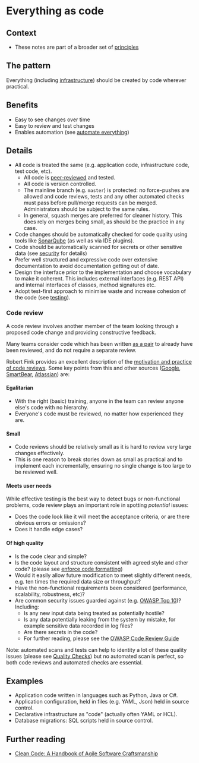 # Everything as code

## Context

* These notes are part of a broader set of [principles](../principles.md)

## The pattern

Everything (including [infrastructure](../practices/cloud-services.md)) should be created by code wherever practical.

## Benefits

* Easy to see changes over time
* Easy to review and test changes
* Enables automation (see [automate everything](automate-everything.md))

## Details

* All code is treated the same (e.g. application code, infrastructure code, test code, etc).
  * All code is [peer-reviewed](#code-review) and tested.
  * All code is version controlled.
  * The mainline branch (e.g. `master`) is protected: no force-pushes are allowed and code reviews, tests and any other automated checks must pass before pull/merge requests can be merged. Administrators should be subject to the same rules.
  * In general, squash merges are preferred for cleaner history. This does rely on merges being small, as should be the practice in any case.
* Code changes should be automatically checked for code quality using tools like [SonarQube](../tools/sonarqube.md) (as well as via IDE plugins).
* Code should be automatically scanned for secrets or other sensitive data (see [security](../practices/security.md) for details)
* Prefer well structured and expressive code over extensive documentation to avoid documentation getting out of date.
* Design the interface prior to the implementation and choose vocabulary to make it coherent. This includes external interfaces (e.g. REST API) and internal interfaces of classes, method signatures etc.
* Adopt test-first approach to minimise waste and increase cohesion of the code (see [testing](../practices/testing.md)).

### Code review

A code review involves another member of the team looking through a proposed code change and providing constructive feedback.

Many teams consider code which has been written [as a pair](https://martinfowler.com/articles/on-pair-programming.html) to already have been reviewed, and do not require a separate review.

Robert Fink provides an excellent description of the [motivation and practice of code reviews](https://medium.com/palantir/code-review-best-practices-19e02780015f). Some key points from this and other sources ([Google](https://google.github.io/eng-practices/review/reviewer/), [SmartBear](https://smartbear.com/learn/code-review/best-practices-for-peer-code-review/), [Atlassian](https://www.atlassian.com/agile/software-development/code-reviews)) are:

#### Egalitarian
  * With the right (basic) training, anyone in the team can review anyone else's code with no hierarchy.
  * Everyone's code must be reviewed, no matter how experienced they are.
#### Small
  * Code reviews should be relatively small as it is hard to review very large changes effectively.
  * This is one reason to break stories down as small as practical and to implement each incrementally, ensuring no single change is too large to be reviewed well.
#### Meets user needs
While effective testing is the best way to detect bugs or non-functional problems, code review plays an important role in spotting _potential_ issues:
  * Does the code look like it will meet the acceptance criteria, or are there obvious errors or omissions?
  * Does it handle edge cases?
#### Of high quality
  * Is the code clear and simple?
  * Is the code layout and structure consistent with agreed style and other code? (please see [enforce code formatting](enforce-code-formatting.md))
  * Would it easily allow future modification to meet slightly different needs, e.g. ten times the required data size or throughput?
  * Have the non-functional requirements been considered (performance, scalability, robustness, etc)?
  * Are common security issues guarded against (e.g. [OWASP Top 10](https://owasp.org/www-project-top-ten/))? Including:
    * Is any new input data being treated as potentially hostile?
    * Is any data potentially leaking from the system by mistake, for example sensitive data recorded in log files?
    * Are there secrets in the code?
    * For further reading, please see the [OWASP Code Review Guide](https://owasp.org/www-pdf-archive/OWASP_Code_Review_Guide_v2.pdf)

Note: automated scans and tests can help to identity a lot of these quality issues (please see [Quality Checks](../quality-checks.md)) but no automated scan is perfect, so both code reviews and automated checks are essential.

## Examples

* Application code written in languages such as Python, Java or C#.
* Application configuration, held in files (e.g. YAML, Json) held in source control.
* Declarative infrastructure as "code" (actually often YAML or HCL).
* Database migrations: SQL scripts held in source control.

## Further reading

* [Clean Code: A Handbook of Agile Software Craftsmanship](https://learning.oreilly.com/library/view/clean-code-a/9780136083238/)
